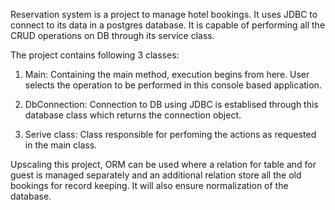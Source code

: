 Reservation system is a project to manage hotel bookings.
It uses JDBC to connect to its data in a postgres database. It is capable of performing all the CRUD operations on DB through its service class.

The project contains following 3 classes:

1. Main:           Containing the main method, execution begins from here. User selects the operation to be performed in this console based application.
   
2. DbConnection:   Connection to DB using JDBC is establised through this database class which returns the connection object.

3. Serive class:   Class responsible for perfoming the actions as requested in the main class.

Upscaling this project, ORM can be used where a relation for table and for guest is managed separately and an additional relation store all the old bookings for record keeping. It will also ensure normalization of the database.
